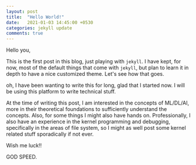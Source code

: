 ```yaml
---
layout: post
title:  "Hello World!"
date:   2021-01-03 14:45:00 +0530
categories: jekyll update
comments: true
---
```

Hello you,

This is the first post in this blog, just playing with `jekyll`. I have kept, for now, most of the default things that come with `jekyll`, but plan to learn it in depth to have a nice customized theme. Let's see how that goes.

oh, I have been wanting to write this for long, glad that I started now.
I will be using this platform to write technical stuff. 

At the time of writing this post, I am interested in the concepts of ML/DL/AI, more in their theoretical foundations to sufficiently understand the concepts. Also, for some things I might also have hands on. Professionally, I also have an experience in the kernel programming and debugging, specifically in the areas of file system, so I might as well post some kernel related stuff sporadically if not ever.

Wish me luck!!

GOD SPEED.